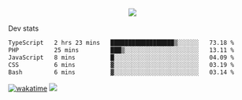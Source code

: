 <h3 align="center">
  <a href="https://github.com/spoopy2023">
      <img src="https://github-profile-trophy.vercel.app/?username=Spoopy2023&no-bg=true&no-frame=true">
  </a>
</h3>

Dev stats
<!--START_SECTION:waka-->

```txt
TypeScript   2 hrs 23 mins   ██████████████████▒░░░░░░   73.18 %
PHP          25 mins         ███▒░░░░░░░░░░░░░░░░░░░░░   13.11 %
JavaScript   8 mins          █░░░░░░░░░░░░░░░░░░░░░░░░   04.09 %
CSS          6 mins          ▓░░░░░░░░░░░░░░░░░░░░░░░░   03.19 %
Bash         6 mins          ▓░░░░░░░░░░░░░░░░░░░░░░░░   03.14 %
```

<!--END_SECTION:waka-->
[![wakatime](https://wakatime.com/badge/user/018ece4c-ff65-47b1-86a2-26e4e720c978.svg)](https://wakatime.com/@mac_g)
<img src="https://camo.githubusercontent.com/935c1e1091fb0ce9d975d06263ed4bc014721cd7e52b557f59b07c85da01afe3/68747470733a2f2f6b6f6d617265762e636f6d2f67687076632f3f757365726e616d653d5843726166744d616e3532266c6162656c3d566965777326636f6c6f723d626c7565267374796c653d706c6173746963">

